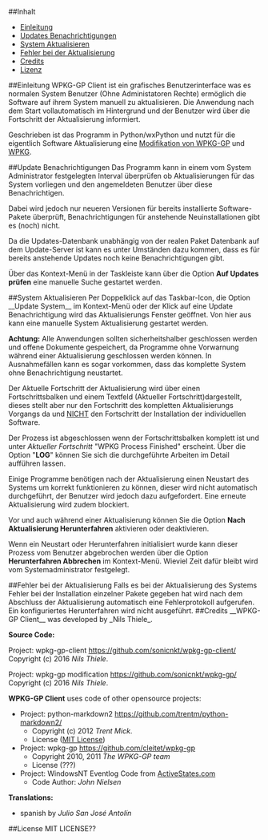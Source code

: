 ##Inhalt
- [Einleitung](#introduction)
- [Updates Benachrichtigungen](#updates)
- [System Aktualisieren](#upgrade)
- [Fehler bei der Aktualisierung](#error)
- [Credits](#credits)
- [Lizenz](#license)

<a name="introduction">
##Einleitung
WPKG-GP Client ist ein grafisches Benutzerinterface was es normalen System Benutzer (Ohne Administatoren Rechte)
ermöglich die Software auf ihrem System manuell zu aktualisieren. Die Anwendung nach dem Start vollautomatisch
im Hintergrund und der Benutzer wird über die Fortschritt der Aktualisierung informiert.

Geschrieben ist das Programm in Python/wxPython und nutzt für die eigentlich Software Aktualisierung eine [Modifikation 
von WPKG-GP](https://github.com/sonicnkt/wpkg-gp/) und [WPKG](https://wpkg.org/).

<a name="updates">
##Update Benachrichtigungen
Das Programm kann in einem vom System Administrator festgelegten Interval überprüfen ob Aktualisierungen für das System 
vorliegen und den angemeldeten Benutzer über diese Benachrichtigen.

Dabei wird jedoch nur neueren Versionen für bereits installierte Software-Pakete überprüft, Benachrichtigungen für
anstehende Neuinstallationen gibt es (noch) nicht.

Da die Updates-Datenbank unabhängig von der realen Paket Datenbank auf dem Update-Server ist kann es unter Umständen 
dazu kommen, dass es für bereits anstehende Updates noch keine Benachrichtigungen gibt.

Über das Kontext-Menü in der Taskleiste kann über die Option __Auf Updates prüfen__ eine manuelle Suche gestartet werden.

<a name="upgrade">
##System Aktualisieren
Per Doppelklick auf das Taskbar-Icon, die Option __Update System__ im Kontext-Menü oder der Klick auf eine Update
Benachrichtigung wird das Aktualisierungs Fenster geöffnet. Von hier aus kann eine manuelle System Aktualisierung
gestartet werden.

__Achtung:__
Alle Anwendungen sollten sicherheitshalber geschlossen werden und offene Dokumente gespeichert, da Programme ohne Vorwarnung 
während einer Aktualisierung geschlossen werden können. In Ausnahmefällen kann es sogar vorkommen, dass das komplette 
System ohne Benachrichtigung neustartet.

Der Aktuelle Fortschritt der Aktualisierung wird über einen Fortschrittsbalken und einem Textfeld (Aktueller Fortschritt)dargestellt, dieses stellt 
aber nur den Fortschritt des kompletten Aktualisierungs Vorgangs da und <u>NICHT</u> den Fortschritt der Installation der individuellen Software.

Der Prozess ist abgeschlossen wenn der Fortschrittsbalken komplett ist und unter _Aktueller Fortschritt_ "WPKG Process Finished" erscheint.
Über die Option "__LOG__" können Sie sich die durchgeführte Arbeiten im Detail aufführen lassen. 

Einige Programme benötigen nach der Aktualisierung einen Neustart des Systems um korrekt funktionieren zu können, dieser 
wird nicht automatisch durchgeführt, der Benutzer wird jedoch dazu aufgefordert. Eine erneute Aktualisierung wird zudem 
blockiert.

Vor und auch während einer Aktualisierung können Sie die Option __Nach Aktualisierung Herunterfahren__ aktivieren oder 
deaktivieren.

Wenn ein Neustart oder Herunterfahren initialisiert wurde kann dieser Prozess vom Benutzer abgebrochen werden über die 
Option __Herunterfahren Abbrechen__ im Kontext-Menü. Wieviel Zeit dafür bleibt wird vom Systemadministrator festgelegt.

<a name="error">
##Fehler bei der Aktualisierung
Falls es bei der Aktualisierung des Systems Fehler bei der Installation einzelner Pakete gegeben hat wird nach dem Abschluss der Aktualisierung
automatisch eine Fehlerprotokoll aufgerufen. Ein konfiguriertes Herunterfahren wird nicht ausgeführt.

<a name="credits">
##Credits
__WPKG-GP Client__ was developed by _Nils Thiele_.

__Source Code:__

Project: wpkg-gp-client <https://github.com/sonicnkt/wpkg-gp-client/><br/>
Copyright (c) 2016 _Nils Thiele_.

Project: wpkg-gp modification <https://github.com/sonicnkt/wpkg-gp/><br/>
Copyright (c) 2016 _Nils Thiele_.

__WPKG-GP Client__ uses code of other opensource projects:

- Project: python-markdown2 <https://github.com/trentm/python-markdown2/>
    - Copyright (c) 2012 _Trent Mick_.
    - License ([MIT License](https://github.com/trentm/python-markdown2/blob/master/LICENSE.txt))
- Project: wpkg-gp <https://github.com/cleitet/wpkg-gp>
    - Copyright 2010, 2011 _The WPKG-GP team_
    - License (???)
- Project: WindowsNT Eventlog Code from [ActiveStates.com](http://docs.activestate.com/activepython/3.3/pywin32/Windows_NT_Eventlog.html)
    - Code Author: _John Nielsen_


__Translations:__

- spanish by _Julio San José Antolín_

<a name="license">
##License
MIT LICENSE??